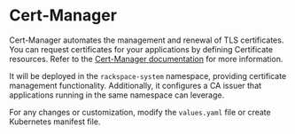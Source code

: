 # Cert-Manager

Cert-Manager automates the management and renewal of TLS certificates. You can request certificates for your applications by defining Certificate resources. Refer to the [Cert-Manager documentation](https://cert-manager.io/docs/) for more information.

It will be deployed in the `rackspace-system` namespace, providing certificate management functionality. Additionally, it configures a CA issuer that applications running in the same namespace can leverage.

For any changes or customization, modify the `values.yaml` file or create Kubernetes manifest file.